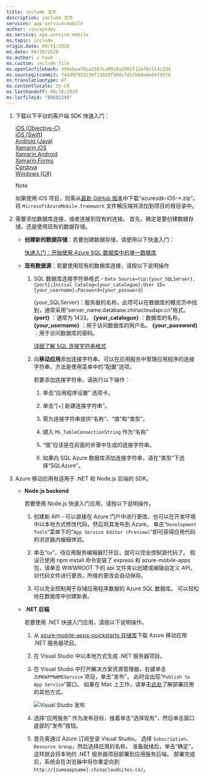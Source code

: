 ```yaml
---
title: include 文件
description: include 文件
services: app-service\mobile
author: conceptdev
ms.service: app-service-mobile
ms.topic: include
origin.date: 04/15/2020
ms.date: 04/20/2020
ms.author: v-tawe
ms.custom: include file
ms.openlocfilehash: 496ebea78ca1567ca9918a2965f12af6c514c284
ms.sourcegitcommit: f4bd97855236f11020f968cfd5fbb0a4e84f9576
ms.translationtype: HT
ms.contentlocale: zh-CN
ms.lasthandoff: 08/18/2020
ms.locfileid: "88602249"
---
```

1. 下载以下平台的客户端 SDK 快速入门：
    
    [iOS (Objective-C)](https://github.com/Azure/azure-mobile-apps-quickstarts/tree/master/client/iOS)  
    [iOS (Swift)](https://github.com/Azure/azure-mobile-apps-quickstarts/tree/master/client/iOS-Swift)  
    [Android (Java)](https://github.com/Azure/azure-mobile-apps-quickstarts/tree/master/client/android)  
    [Xamarin.iOS](https://github.com/Azure/azure-mobile-apps-quickstarts/tree/master/client/xamarin.iOS)  
    [Xamarin.Android](https://github.com/Azure/azure-mobile-apps-quickstarts/tree/master/client/xamarin.android)  
    [Xamarin.Forms](https://github.com/Azure/azure-mobile-apps-quickstarts/tree/master/client/xamarin.forms)  
    [Cordova](https://github.com/Azure/azure-mobile-apps-quickstarts/tree/master/client/cordova)  
    [Windows (C#)](https://github.com/Azure/azure-mobile-apps-quickstarts/tree/master/client/windows-uwp-cs)  

    > [!NOTE]
    > 如果使用 iOS 项目，则需从[最新 GitHub 版本](https://github.com/Azure/azure-mobile-apps-ios-client/releases/latest)中下载“azuresdk-iOS-\*.zip”。 将 `MicrosoftAzureMobile.framework` 文件解压缩并添加到项目的根目录中。
    >

2. 需要添加数据库连接，或者连接到现有的连接。 首先，确定是要创建数据存储，还是使用现有的数据存储。

    - **创建新的数据存储**：若要创建数据存储，请使用以下快速入门：

        [快速入门：开始使用 Azure SQL 数据库中的单一数据库](/sql-database/sql-database-single-database-quickstart-guide)

    - **现有数据源**：若要使用现有的数据库连接，请按以下说明操作

        1. SQL 数据库连接字符串格式 - `Data Source=tcp:{your_SQLServer},{port};Initial Catalog={your_catalogue};User ID={your_username};Password={your_password}`

           {your_SQLServer}：服务器的名称，此项可以在数据库的概览页中找到，通常采用“server_name.database.chinacloudapi.cn”格式。
            **{port}** ：通常为 1433。
            **{your_catalogue}** ：数据库的名称。
            **{your_username}** ：用于访问数据库的用户名。
            **{your_password}** ：用于访问数据库的密码。

            [详细了解 SQL 连接字符串格式](https://docs.microsoft.com/dotnet/framework/data/adonet/connection-string-syntax#sqlclient-connection-strings)

        2. 向**移动应用**添加连接字符串。可以在应用服务中管理应用程序的连接字符串，方法是使用菜单中的“配置”选项。 

            若要添加连接字符串，请执行以下操作：

            1. 单击“应用程序设置”  选项卡。

            2. 单击“[+] 新建连接字符串”。 

            3. 需为连接字符串提供“名称”、“值”和“类型”。   

            4. 键入 `MS_TableConnectionString` 作为“名称” 

            5. “值”应该是在前面的步骤中生成的连接字符串。

            6. 如果向 SQL Azure 数据库添加连接字符串，请在“类型”下选择“SQLAzure”。  

3. Azure 移动应用有适用于 .NET 和 Node.js 后端的 SDK。

   - **Node.js backend**
    
     若要使用 Node.js 快速入门应用，请按以下说明操作。
     
        1. 创建新 API - 可以直接在 Azure 门户中进行更改，也可以在开发环境中以本地方式修改代码，然后将其发布到 Azure。 单击“`Development Tools`”菜单下的“`App Service Editor (Preview)`”即可获得应用代码的浏览器内编辑体验。
        
        2. 单击“`Go`”，待应用服务编辑器打开后，就可以完全控制源代码了。 假设已使用 npm install 命令安装了 express 和 azure-mobile-apps 包，请单击 WWWROOT 下的 api 文件夹以创建或编辑自定义 API。 对代码文件进行更改，所做的更改会自动保存。
        
        3. 可以完全控制用于存储应用程序数据的 Azure SQL 数据库。 可以轻松地在数据库中创建新表。
 
   - **.NET 后端**
    
        若要使用 .NET 快速入门应用，请按以下说明操作。

        1. 从 [azure-mobile-apps-quickstarts 存储库](https://github.com/Azure/azure-mobile-apps-quickstarts/tree/master/backend/dotnet/Quickstart)下载 Azure 移动应用 .NET 服务器项目。

        2. 在 Visual Studio 中以本地方式生成 .NET 服务器项目。

        3. 在 Visual Studio 中打开解决方案资源管理器，右键单击 `ZUMOAPPNAMEService` 项目，单击“发布”，  此时会出现“`Publish to App Service`”窗口。 如果在 Mac 上工作，请单击[此处](https://docs.azure.cn/app-service/deploy-local-git)了解部署应用的其他方式。
        
           ![Visual Studio 发布](./media/app-service-mobile-configure-new-backend/visual-studio-publish.png)

        4. 选择“应用服务”  作为发布目标，接着单击“选择现有”，然后单击窗口底部的“发布”按钮。  

        5. 首先需通过 Azure 订阅登录 Visual Studio。 选择 `Subscription`、`Resource Group`，然后选择应用的名称。 准备就绪后，单击“确定”，这样就会将本地的 .NET 服务器项目部署到应用服务后端。  部署完成后，系统会在浏览器中将你重定向到 `http://{zumoappname}.chinacloudsites.cn/`。
